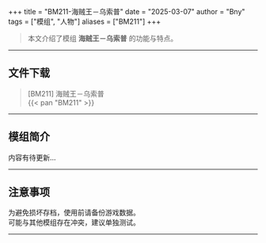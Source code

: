 +++
title = "BM211-海贼王－乌索普"
date = "2025-03-07"
author = "Bny"
tags = ["模组", "人物"]
aliases = ["BM211"]
+++

> 本文介绍了模组 **海贼王－乌索普** 的功能与特点。

---

## 文件下载

> [BM211] 海贼王－乌索普  
{{< pan "BM211" >}}  

---

## 模组简介

>  
内容有待更新...  

---

## 注意事项

>  
为避免损坏存档，使用前请备份游戏数据。  
可能与其他模组存在冲突，建议单独测试。  

---

